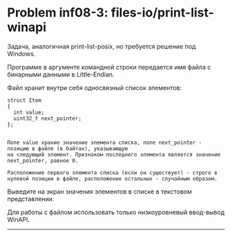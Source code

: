 **Problem inf08-3: files-io/print-list-winapi**
=================================================

Задача, аналогичная print-list-posix, но требуется решение под Windows.

Программе в аргументе командной строки передается имя файла с бинарными данными в Little-Endian.

Файл хранит внутри себя односвязный список элементов:


    struct Item
    {
      int value;
      uint32_t next_pointer;
    };


    Поле value храние значение элемента списка, поле next_pointer - позицию в файле (в байтах), указывающую 
    на следующий элемент. Признаком последнего элемента является значение next_pointer, равное 0.

    Расположение первого элемента списка (если он существует) - строго в нулевой позиции в файле, расположение остальных - случайным образом.

Выведите на экран значения элементов в списке в текстовом представлении.

Для работы с файлом использовать только низкоуровневый ввод-вывод WinAPI.

***

